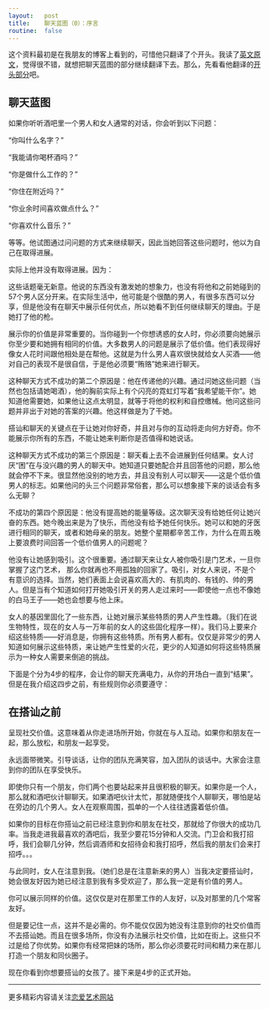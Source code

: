 ```yaml
---
layout:   post
title:    聊天蓝图（0）：序言
routine:  false
---
```


这个资料最初是在我朋友的博客上看到的，可惜他只翻译了个开头。我读了[英文原文](http://pan.baidu.com/share/link?shareid=110571&uk=2250864706)，觉得很不错，就想把聊天蓝图的部分继续翻译下去。那么，先看看他翻译的[开头部分](http://iknowwhoiam.diandian.com/post/2012-12-13/40047149558)吧。


## 聊天蓝图

如果你听听酒吧里一个男人和女人通常的对话，你会听到以下问题：

“你叫什么名字？”

“我能请你喝杯酒吗？”

“你是做什么工作的？”

“你住在附近吗？”

“你业余时间喜欢做点什么？”

“你喜欢什么音乐？”

等等。他试图通过问问题的方式来继续聊天，因此当她回答这些问题时，他以为自己在取得进展。

实际上他并没有取得进展。因为：

这些话题毫无新意。他说的东西没有激发她的想象力，也没有将他和之前她碰到的57个男人区分开来。在实际生活中，他可能是个很酷的男人，有很多东西可以分享，但是他没有在聊天中展示任何优点，所以她看不到任何继续聊天的理由。于是她打了他的枪。

展示你的价值是非常重要的。当你碰到一个你想诱惑的女人时，你必须要向她展示你至少要和她拥有相同的价值。大多数男人的问题是展示了低价值。他们表现得好像女人花时间跟他相处是在帮他。这就是为什么男人喜欢很快就给女人买酒——他对自己的表现不是很自信，于是他必须要“贿赂”她来进行聊天。

这种聊天方式不成功的第二个原因是：他在传递他的兴趣。通过问她这些问题（当然也包括请她喝酒），他的胸前实际上有个闪亮的霓虹灯写着“我希望能干你”。她知道他需要她，如果他让这点太明显，就等于将他的权利和自控缴械。他问这些问题并非出于对她的答案的兴趣。他这样做是为了干她。

搭讪和聊天的关键点在于让她对你好奇，并且对与你的互动将走向何方好奇。你不能展示你所有的东西，不能让她来判断你是否值得和她说话。

这种聊天方式不成功的第三个原因是：聊天看上去不会进展到任何结果。女人讨厌“困”在与没兴趣的男人的聊天中。她知道只要她配合并且回答他的问题，那么他就会停不下来。很显然他没别的地方去，并且没有别人可以聊天——这是个低价值男人的标志。如果他问的头三个问题非常俗套，那么可以想象接下来的谈话会有多么无聊？

不成功的第四个原因是：他没有提高她的能量等级。这次聊天没有给她任何让她兴奋的东西。她今晚出来是为了快乐，而他没有给予她任何快乐。她可以和她的牙医进行相同的聊天，或者和她母亲的朋友。她整个星期都辛苦工作，为什么在周五晚上要浪费时间回答一个低价值男人的问题呢？

他没有让她感到吸引。这个很重要。通过聊天来让女人被你吸引是门艺术，一旦你掌握了这门艺术， 那么你就再也不用孤独的回家了。吸引，对女人来说，不是个有意识的选择。当然，她们表面上会说喜欢高大的、有肌肉的、有钱的、帅的男人。但是当有个知道如何打开她吸引开关的男人走过来时——即使他一点也不像她的白马王子——她也会想要与他上床。

女人的基因里固化了一些东西，让她对展示某些特质的男人产生性趣。（我们在说生物特性，现在的女人与一万年前的女人的这些固化程序一样）。我们马上要来介绍这些特质——好消息是，你拥有这些特质。所有男人都有。仅仅是非常少的男人知道如何展示这些特质，来让她产生性爱的火花，更少的人知道如何将这些特质展示为一种女人需要来倒追的挑战。

下面是个分为4步的程序，会让你的聊天充满电力，从你的开场白一直到“结果”。但是在我介绍这四步之前，有些规则你必须要遵守：

## 在搭讪之前

呈现社交价值。这意味着从你走进场所开始，你就在与人互动。如果你和朋友在一起，那么放松，和朋友一起享受。

永远面带微笑。引导谈话，让你的团队充满笑容，加入团队的谈话中。大家会注意到你的团队在享受快乐。

即使你只有一个朋友，你们两个也要站起来并且很积极的聊天。如果你是一个人，那么就和酒吧伙计聊聊天。如果酒吧伙计太忙，那就随便找个人聊聊天，哪怕是站在旁边的几个男人。女人在观察周围，孤单的一个人往往透露着低价值。

如果你的目标在你搭讪之前已经注意到你和朋友在社交，那就给了你很大的成功几率。当我走进我最喜欢的酒吧后，我至少要花15分钟和人交流。门卫会和我打招呼，我们会聊几分钟，然后调酒师和女招待会和我打招呼，然后我的朋友们会来打招呼。。。

与此同时，女人在注意到我。（她们总是在注意新来的男人）当我决定要搭讪时，她会很友好因为她已经注意到我有多受欢迎了，那么我一定是有价值的男人。

你可以展示同样的价值。这仅仅是对在那里工作的人友好，以及对那里的几个常客友好。

但是要记住一点，这并不是必需的。你不能仅仅因为她没有注意到你的社交价值而不去搭讪她。而且在很多场所，你没有办法展示社交价值，比如在街上。这些只不过是给了你优势。如果你有经常把妹的场所，那么你必须要花时间和精力来在那儿打造一个朋友和同伙圈子。

现在你看到你想要搭讪的女孩了。接下来是4步的正式开始。



---------------------------------------------------

更多精彩内容请关注[恋爱艺术网站](http://loveartcn.com/)